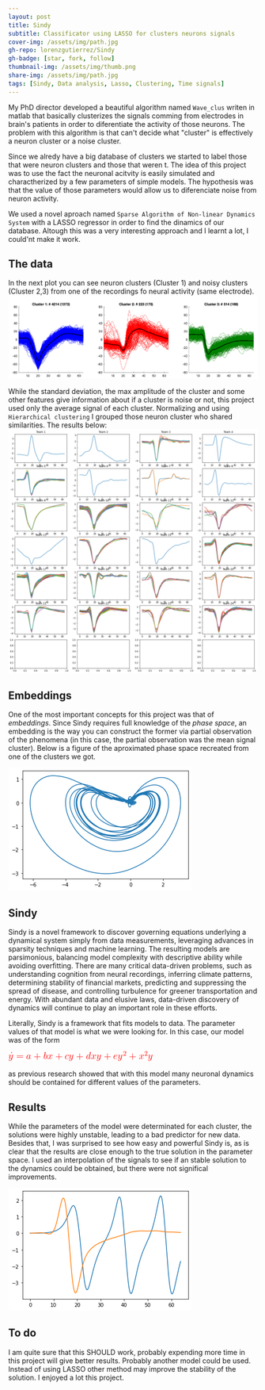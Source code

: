 ```yaml
---
layout: post
title: Sindy
subtitle: Classificator using LASSO for clusters neurons signals
cover-img: /assets/img/path.jpg
gh-repo: lorenzgutierrez/Sindy
gh-badge: [star, fork, follow]
thumbnail-img: /assets/img/thumb.png
share-img: /assets/img/path.jpg
tags: [Sindy, Data analysis, Lasso, Clustering, Time signals]
---
```


My PhD director developed a beautiful algorithm named `Wave_clus` writen in matlab that basically clusterizes the signals comming from electrodes in brain's patients in order to diferentiate the activity of those neurons. The problem with this algorithm is that can't decide what "cluster" is effectively a neuron cluster or a noise cluster.

Since we alredy have a big database of clusters we started to label those that were neuron clusters and those that weren t. The idea of this project was to use the fact the neuronal acitvity is easily simulated and charactherized by a few parameters of simple models. The hypothesis was that the value of those parameters would allow us to diferenciate noise from neuron activity.

We used a novel aproach named `Sparse Algorithm of Non-linear Dynamics System` with a LASSO regressor in order to find the dinamics of our database. Altough this was a very interesting approach and I learnt a lot, I could'nt make it work.

## The data
In the next plot you can see neuron clusters (Cluster 1) and noisy clusters (Cluster 2,3) from one of the recordings fo neural activity (same electrode).
![Figure 1](/assets/Figuras/Clusters_example.png)

While the standard deviation, the max amplitude of the cluster and some other features give information about if a cluster is noise or not, this project used only the average signal of each cluster. Normalizing and using `Hierarchical clustering` I grouped those neuron cluster who shared similarities. The results below:
![Figure 2](/assets/Figuras/Hierarchical_clustering.png)

## Embeddings
One of the most important concepts for this project was that of *embeddings*. Since Sindy requires full knowledge of the *phase space*, an embedding is the way you can construct the former via partial observation of the phenomena (in this case, the partial observation was the mean signal cluster). Below is a figure of the aproximated phase space recreated from one of the clusters we got.

![Figure 3](/assets/Figuras/Embedding.png)

## Sindy
Sindy is a novel framework to discover governing equations underlying a dynamical system simply from data measurements, leveraging advances in sparsity techniques and machine learning. The resulting models are parsimonious, balancing model complexity with descriptive ability while avoiding overfitting. There are many critical data-driven problems, such as understanding cognition from neural recordings, inferring climate patterns, determining stability of financial markets, predicting and suppressing the spread of disease, and controlling turbulence for greener transportation and energy. With abundant data and elusive laws, data-driven discovery of dynamics will continue to play an important role in these efforts.

Literally, Sindy is a framework that fits models to data. The parameter values of that model is what we were looking for. In this case, our model was of the form

![Figure 4](/assets/Figuras/Sindy_equation.png)

as previous research showed that with this model many neuronal dynamics should be contained for different values of the parameters.

## Results
While the parameters of the model were determinated for each cluster, the solutions were highly unstable, leading to a bad predictor for new data. Besides that, I was surprised to see how easy and powerful Sindy is, as is clear that the results are close enough to the true solution in the parameter space. I used an interpolation of the signals to see if an stable solution to the dynamics could be obtained, but there were not significal improvements. 

![Figure 5](/assets/Figuras/Sindy_result.png)

## To do
I am quite sure that this SHOULD work, probably expending more time in this project will give better results. Probably another model could be used. Instead of using LASSO other method may improve the stability of the solution. I enjoyed a lot this project.






